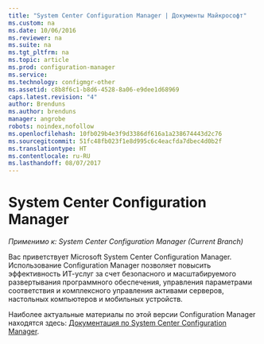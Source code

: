 ```yaml
---
title: "System Center Configuration Manager | Документы Майкрософт"
ms.custom: na
ms.date: 10/06/2016
ms.reviewer: na
ms.suite: na
ms.tgt_pltfrm: na
ms.topic: article
ms.prod: configuration-manager
ms.service: 
ms.technology: configmgr-other
ms.assetid: c8b8f6c1-b8d6-4528-8a06-e9dee1d68969
caps.latest.revision: "4"
author: Brenduns
ms.author: brenduns
manager: angrobe
robots: noindex,nofollow
ms.openlocfilehash: 10fb029b4e3f9d3386df616a1a238674443d2c76
ms.sourcegitcommit: 51fc48fb023f1e8d995c6c4eacfda7dbec4d0b2f
ms.translationtype: HT
ms.contentlocale: ru-RU
ms.lasthandoff: 08/07/2017
---
```

# <a name="system-center-configuration-manager"></a>System Center Configuration Manager

*Применимо к: System Center Configuration Manager (Current Branch)*

Вас приветствует Microsoft System Center Configuration Manager. Использование Configuration Manager позволяет повысить эффективность ИТ-услуг за счет безопасного и масштабируемого развертывания программного обеспечения, управления параметрами соответствия и комплексного управления активами серверов, настольных компьютеров и мобильных устройств.  

 Наиболее актуальные материалы по этой версии Configuration Manager находятся здесь: [Документация по System Center Configuration Manager](https://go.microsoft.com/fwlink/?LinkID=533344).
